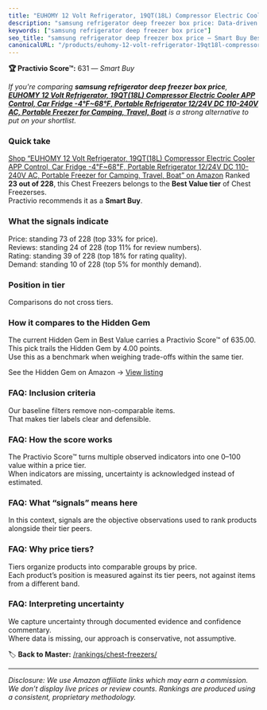 ```yaml
---
title: "EUHOMY 12 Volt Refrigerator, 19QT(18L) Compressor Electric Cooler APP Control, Car Fridge -4℉~68℉, Portable Refrigerator 12/24V DC 110-240V AC, Portable Freezer for Camping, Travel, Boat"
description: "samsung refrigerator deep freezer box price: Data-driven within Best Value ranking using the Practivio Score™. Positioned by quality, value, demand, findabilit…"
keywords: ["samsung refrigerator deep freezer box price"]
seo_title: "samsung refrigerator deep freezer box price — Smart Buy Best Value (2025)"
canonicalURL: "/products/euhomy-12-volt-refrigerator-19qt18l-compressor-electric-cooler-app-control-car-fridge-4F68F-portable-refrigerator-1224v-dc-110-240v-ac-portable-freezer-for-camping-travel-boat-B0C4H82CHZ/"
---
```


**🏆 Practivio Score™:** 631 — _Smart Buy_


*If you're comparing **samsung refrigerator deep freezer box price**, **[EUHOMY 12 Volt Refrigerator, 19QT(18L) Compressor Electric Cooler APP Control, Car Fridge -4℉~68℉, Portable Refrigerator 12/24V DC 110-240V AC, Portable Freezer for Camping, Travel, Boat](https://www.amazon.com/dp/B0C4H82CHZ?tag=practivio-20)** is a strong alternative to put on your shortlist.*
### Quick take
[Shop “EUHOMY 12 Volt Refrigerator, 19QT(18L) Compressor Electric Cooler APP Control, Car Fridge -4℉~68℉, Portable Refrigerator 12/24V DC 110-240V AC, Portable Freezer for Camping, Travel, Boat” on Amazon](https://www.amazon.com/dp/B0C4H82CHZ?tag=practivio-20)
Ranked **23 out of 228**, this Chest Freezers belongs to the **Best Value tier** of Chest Freezerses.  
Practivio recommends it as a **Smart Buy**.

### What the signals indicate
Price: standing 73 of 228 (top 33% for price).  
Reviews: standing 24 of 228 (top 11% for review numbers).  
Rating: standing 39 of 228 (top 18% for rating quality).  
Demand: standing 10 of 228 (top 5% for monthly demand).

### Position in tier
Comparisons do not cross tiers.

### How it compares to the Hidden Gem
The current Hidden Gem in Best Value carries a Practivio Score™ of 635.00.  
This pick trails the Hidden Gem by 4.00 points.  
Use this as a benchmark when weighing trade-offs within the same tier.  

See the Hidden Gem on Amazon → [View listing](https://www.amazon.com/dp/B07H463Q6Y?tag=practivio-20)

### FAQ: Inclusion criteria
Our baseline filters remove non-comparable items.  
That makes tier labels clear and defensible.

### FAQ: How the score works
The Practivio Score™ turns multiple observed indicators into one 0–100 value within a price tier.  
When indicators are missing, uncertainty is acknowledged instead of estimated.

### FAQ: What “signals” means here
In this context, signals are the objective observations used to rank products alongside their tier peers.

### FAQ: Why price tiers?
Tiers organize products into comparable groups by price.  
Each product’s position is measured against its tier peers, not against items from a different band.

### FAQ: Interpreting uncertainty
We capture uncertainty through documented evidence and confidence commentary.  
Where data is missing, our approach is conservative, not assumptive.


🏷️ **Back to Master:** [/rankings/chest-freezers/](/rankings/chest-freezers/)

---
_Disclosure: We use Amazon affiliate links which may earn a commission. We don’t display live prices or review counts. Rankings are produced using a consistent, proprietary methodology._
